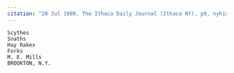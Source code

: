 ```yaml
---
citation: "20 Jul 1909, The Ithaca Daily Journal (Ithaca NY), p9, nyhistoricnewspapers.org."
---
```


    Scythes
    Snaths
    Hay Rakes
    Forks
    M. E. Mills
    BROOKTON, N.Y.


